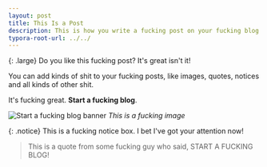 ```yaml
---
layout: post
title: This Is a Post
description: This is how you write a fucking post on your fucking blog.
typora-root-url: ../../
---
```

{: .large}
Do you like this fucking post? It's great isn't it!

You can add kinds of shit to your fucking posts, like images, quotes, notices and all kinds of other shit.

It's fucking great. **Start a fucking blog**.

![Start a fucking blog banner](/assets/images/feature.webp)
*This is a fucking image*

{: .notice}
This is a fucking notice box. I bet I've got your attention now!

> This is a quote from some fucking guy who said, START A FUCKING BLOG!
